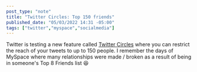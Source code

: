 ```yaml
---
post_type: "note" 
title: "Twitter Circles: Top 150 friends"
published_date: "05/03/2022 14:31 -05:00"
tags: ["twitter","myspace","socialmedia"]
---
```


Twitter is testing a new feature called [Twitter Circles](https://www.theverge.com/2022/5/3/23055515/twitter-circle-close-friends-private-tweets-150-people) where you can restrict the reach of your tweets to up to 150 people. I remember the days of MySpace where many relationships were made / broken as a result of being in someone's Top 8 Friends list <span>&#x1F606;</span> 
